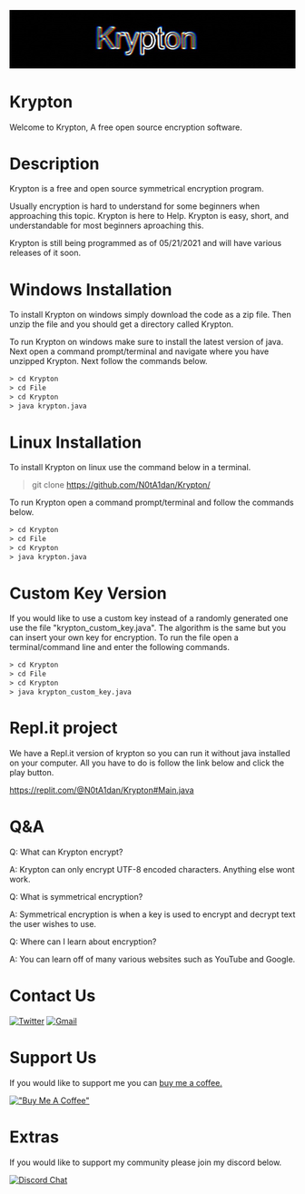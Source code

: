 ![Screenshot](/logo/Krypton.jpg)
# Krypton

Welcome to Krypton, A free open source encryption software.

# Description

Krypton is a free and open source symmetrical encryption program.

Usually encryption is hard to understand for some beginners when approaching this topic. Krypton is here to Help. 
Krypton is easy, short, and understandable for most beginners aproaching this. 

Krypton is still being programmed as of 05/21/2021 and will have various releases of it soon.

# Windows Installation 

To install Krypton on windows simply download the code as a zip file. Then unzip the file and you should get a directory called Krypton.

To run Krypton on windows make sure to install the latest version of java. Next open a command prompt/terminal and navigate where you have unzipped Krypton. Next follow the commands below.

```
> cd Krypton
> cd File
> cd Krypton
> java krypton.java
```

# Linux Installation

To install Krypton on linux use the command below in a terminal.

> git clone https://github.com/N0tA1dan/Krypton/

To run Krypton open a command prompt/terminal and follow the commands below.

```
> cd Krypton
> cd File
> cd Krypton
> java krypton.java
```

# Custom Key Version

If you would like to use a custom key instead of a randomly generated one use the file "krypton_custom_key.java". The algorithm is the same but you can insert your own key for encryption. To run the file open a terminal/command line and enter the following commands.

```
> cd Krypton
> cd File
> cd Krypton
> java krypton_custom_key.java
```

# Repl.it project

We have a Repl.it version of krypton so you can run it without java installed on your computer. All you have to do is follow the link below and click the play button.

https://replit.com/@N0tA1dan/Krypton#Main.java

# Q&A

Q: What can Krypton encrypt?

A: Krypton can only encrypt UTF-8 encoded characters. Anything else wont work.


Q: What is symmetrical encryption?

A: Symmetrical encryption is when a key is used to encrypt and decrypt text the user wishes to use.


Q: Where can I learn about encryption?

A: You can learn off of many various websites such as YouTube and Google.


# Contact Us

[![Twitter](https://img.shields.io/badge/Twitter-1DA1F2?style=for-the-badge&logo=twitter&logoColor=white)](https://twitter.com/KryptonEncrypt) [![Gmail](https://img.shields.io/badge/Gmail-D14836?style=for-the-badge&logo=gmail&logoColor=white)](https://mail.google.com/mail/u/0/?fs=1&to=notaidan420@gmail.com&tf=cm)


# Support Us 

If you would like to support me you can [buy me a coffee.](https://www.buymeacoffee.com/notaidan)

[!["Buy Me A Coffee"](https://www.buymeacoffee.com/assets/img/custom_images/orange_img.png)](https://www.buymeacoffee.com/notaidan)


# Extras

If you would like to support my community please join my discord below.

[![Discord Chat](https://img.shields.io/badge/Discord-7289DA?style=for-the-badge&logo=discord&logoColor=white)](https://discord.gg/2AY6PDUFUN)

